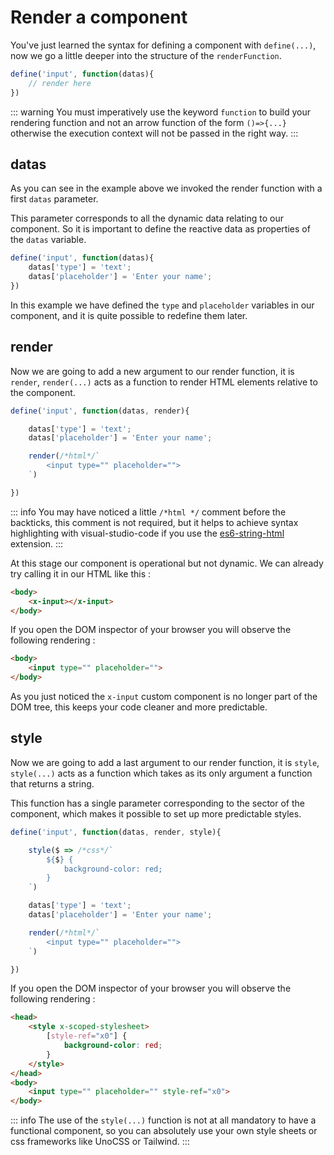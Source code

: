 # Render a component

You've just learned the syntax for defining a component with `define(...)`, now we go a little deeper into the structure of the `renderFunction`.

```js
define('input', function(datas){
    // render here
})
```

::: warning
You must imperatively use the keyword `function` to build your rendering function and not an arrow function of the form `()=>{...}` otherwise the execution context will not be passed in the right way.
:::

## datas

As you can see in the example above we invoked the render function with a first `datas` parameter.

This parameter corresponds to all the dynamic data relating to our component. So it is important to define the reactive data as properties of the `datas` variable.

```js
define('input', function(datas){
    datas['type'] = 'text';
    datas['placeholder'] = 'Enter your name';
})
```

In this example we have defined the `type` and `placeholder` variables in our component, and it is quite possible to redefine them later.

## render

Now we are going to add a new argument to our render function, it is `render`, `render(...)` acts as a function to render HTML elements relative to the component.

```js
define('input', function(datas, render){

    datas['type'] = 'text';
    datas['placeholder'] = 'Enter your name';

    render(/*html*/`
        <input type="" placeholder="">
    `)

})
```

::: info
You may have noticed a little `/*html */` comment before the backticks, this comment is not required, but it helps to achieve syntax highlighting with visual-studio-code if you use the [es6-string-html](https://marketplace.visualstudio.com/items?itemName=Tobermory.es6-string-html) extension.
:::

At this stage our component is operational but not dynamic. We can already try calling it in our HTML like this :
```html [index.html]
<body>
    <x-input></x-input>
</body>
```

If you open the DOM inspector of your browser you will observe the following rendering :
```html [dom inspector]
<body>
    <input type="" placeholder="">
</body>
```

As you just noticed the `x-input` custom component is no longer part of the DOM tree, this keeps your code cleaner and more predictable.

## style

Now we are going to add a last argument to our render function, it is `style`, `style(...)` acts as a function which takes as its only argument a function that returns a string.

This function has a single parameter corresponding to the sector of the component, which makes it possible to set up more predictable styles.

```js
define('input', function(datas, render, style){

    style($ => /*css*/`
        ${$} {
            background-color: red;
        }
    `)

    datas['type'] = 'text';
    datas['placeholder'] = 'Enter your name';

    render(/*html*/`
        <input type="" placeholder="">
    `)

})
```

If you open the DOM inspector of your browser you will observe the following rendering :
```html [dom inspector]
<head>
    <style x-scoped-stylesheet>
        [style-ref="x0"] {
            background-color: red;
        }
    </style>
</head>
<body>
    <input type="" placeholder="" style-ref="x0">
</body>
```

::: info
The use of the `style(...)` function is not at all mandatory to have a functional component, so you can absolutely use your own style sheets or css frameworks like UnoCSS or Tailwind.
:::